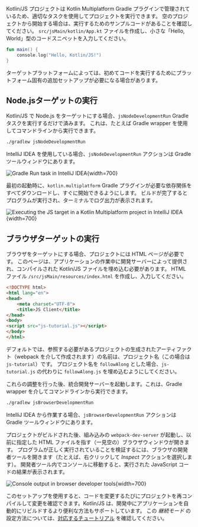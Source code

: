 [//]: # (title: Kotlin/JS の実行)

Kotlin/JS プロジェクトは Kotlin Multiplatform Gradle プラグインで管理されているため、適切なタスクを使用してプロジェクトを実行できます。
空のプロジェクトから開始する場合は、実行するためのサンプルコードがあることを確認してください。
`src/jsMain/kotlin/App.kt` ファイルを作成し、小さな「Hello, World」型のコードスニペットを入力してください。

```kotlin
fun main() {
    console.log("Hello, Kotlin/JS!")
}
```

ターゲットプラットフォームによっては、初めてコードを実行するためにプラットフォーム固有の追加セットアップが必要になる場合があります。

## Node.jsターゲットの実行

Kotlin/JS で Node.js をターゲットにする場合、`jsNodeDevelopmentRun` Gradle タスクを実行するだけで済みます。
これは、たとえば Gradle wrapper を使用してコマンドラインから実行できます。

```bash
./gradlew jsNodeDevelopmentRun
```

IntelliJ IDEA を使用している場合、`jsNodeDevelopmentRun` アクションは Gradle ツールウィンドウにあります。

![Gradle Run task in IntelliJ IDEA](run-gradle-task.png){width=700}

最初の起動時に、`kotlin.multiplatform` Gradle プラグインが必要な依存関係をすべてダウンロードし、すぐに開始できるようにします。
ビルドが完了するとプログラムが実行され、ターミナルでログ出力が表示されます。

![Executing the JS target in a Kotlin Multiplatform project in IntelliJ IDEA](cli-output.png){width=700}

## ブラウザターゲットの実行

ブラウザをターゲットにする場合、プロジェクトには HTML ページが必要です。
このページは、アプリケーションの作業中に開発サーバーによって提供され、コンパイルされた Kotlin/JS ファイルを埋め込む必要があります。
HTML ファイル `/src/jsMain/resources/index.html` を作成し、入力してください。

```html
<!DOCTYPE html>
<html lang="en">
<head>
    <meta charset="UTF-8">
    <title>JS Client</title>
</head>
<body>
<script src="js-tutorial.js"></script>
</body>
</html>
```

デフォルトでは、参照する必要があるプロジェクトの生成されたアーティファクト（webpack を介して作成されます）の名前は、プロジェクト名（この場合は `js-tutorial`）です。
プロジェクト名を `followAlong` とした場合、`js-tutorial.js` の代わりに `followAlong.js` を埋め込むようにしてください。

これらの調整を行った後、統合開発サーバーを起動します。これは、Gradle wrapper を介してコマンドラインから実行できます。

```bash
./gradlew jsBrowserDevelopmentRun
```

IntelliJ IDEA から作業する場合、`jsBrowserDevelopmentRun` アクションは Gradle ツールウィンドウにあります。

プロジェクトがビルドされた後、組み込みの `webpack-dev-server` が起動し、以前に指定した HTML ファイルを指す（一見空の）ブラウザウィンドウが開きます。
プログラムが正しく実行されていることを検証するには、ブラウザの開発者ツールを開きます（たとえば、右クリックして _Inspect_ アクションを選択します）。
開発者ツール内でコンソールに移動すると、実行された JavaScript コードの結果が表示されます。

![Console output in browser developer tools](browser-console-output.png){width=700}

このセットアップを使用すると、コードを変更するたびにプロジェクトを再コンパイルして変更を確認できます。Kotlin/JS は、開発中にアプリケーションを自動的にリビルドするより便利な方法もサポートしています。
この _継続モード_ の設定方法については、[対応するチュートリアル](dev-server-continuous-compilation.md) を確認してください。